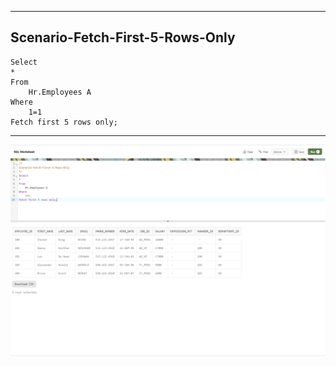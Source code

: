 --------------------------------------------------------------------------------
Scenario-Fetch-First-5-Rows-Only
--------------------------------------------------------------------------------
    Select
    *
    From
        Hr.Employees A
    Where
        1=1
    Fetch first 5 rows only;

--------------------------------------------------------------------------------
![!](../../../Assets/Oracle/Scenario-Fetch-First-5-Rows-Only.PNG)    